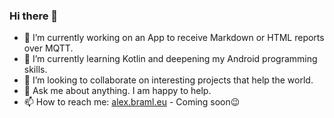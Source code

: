 ### Hi there 👋

- 🔭 I’m currently working on an App to receive Markdown or HTML reports over MQTT.
- 🌱 I’m currently learning Kotlin and deepening my Android programming skills.
- 👯 I’m looking to collaborate on interesting projects that help the world.
- 💬 Ask me about anything. I am happy to help.
- 📫 How to reach me: [alex.braml.eu](alex.braml.eu) - Coming soon😉
